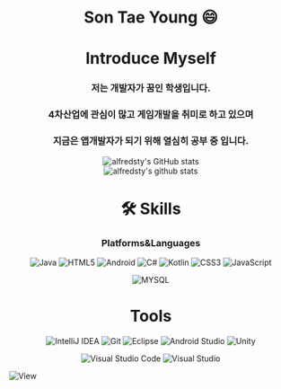 <h1 align="center" font-size: 30px>Son Tae Young 😄
</h1>
<div align="center">

#  Introduce Myself
### 저는 개발자가 꿈인 학생입니다. 
### 4차산업에 관심이 많고 게임개발을 취미로 하고 있으며 
### 지금은 앱개발자가 되기 위해 열심히 공부 중 입니다.

![alfredsty's GitHub stats](https://github-readme-stats.vercel.app/api?username=alfredsty&show_icons=true&theme=radical)<br>
![alfredsty's github stats](https://github-readme-stats.vercel.app/api/top-langs/?username=alfredsty&show_icons=true&hide_border=true&title_color=004386&icon_color=004386&layout=compact)

# 🛠 Skills
### Platforms&Languages
![Java](https://img.shields.io/badge/Java-FF160B.svg?&style=for-the-badge&logo=Java&logocolor=white)
![HTML5](https://img.shields.io/badge/HTML5-007396.svg?&style=for-the-badge&logo=HTML5&logocolor=white)
![Android](https://img.shields.io/badge/Android-008000.svg?&style=for-the-badge&logo=Android&logocolor=white)
![C#](https://img.shields.io/badge/c%23-%23239120.svg?style=for-the-badge&logo=c-sharp&logoColor=white)
![Kotlin](https://img.shields.io/badge/Kotlin-7F52FF.svg?&style=for-the-badge&logo=Kotlin&logocolor=white)
![CSS3](https://img.shields.io/badge/CSS-1572B6.svg?&style=for-the-badge&logo=CSS3&logocolor=white)
![JavaScript](https://img.shields.io/badge/JavaScript-F7DF1E?style=for-the-badge&logo=JavaScript&logoColor=white)

![MYSQL](https://img.shields.io/badge/MySQL-4479A1?style=for-the-badge&logo=MySQL&logoColor=white)

# Tools
![IntelliJ IDEA](https://img.shields.io/badge/IntelliJ%20IDEA-000000.svg?&style=for-the-badge&logo=IntelliJ%20IDEA&logocolor=white)
![Git](https://img.shields.io/badge/Git-FF7F00.svg?&style=for-the-badge&logo=Git&logocolor=white)
![Eclipse](https://img.shields.io/badge/Eclipse-2C2255.svg?&style=for-the-badge&logo=Eclipse&logocolor=white)
![Android Studio](https://img.shields.io/badge/Android%20Studio-008000.svg?&style=for-the-badge&logo=Android%20Studio&logocolor=white)
![Unity](https://img.shields.io/badge/Unity-000000.svg?&style=for-the-badge&logo=Unity&logocolor=white)

![Visual Studio Code](https://img.shields.io/badge/Visual%20Studio%20Code-007396.svg?&style=for-the-badge&logo=Visual%20Studio%20Code&logocolor=white)
![Visual Studio](https://img.shields.io/badge/Visual%20Studio-5C2D91.svg?&style=for-the-badge&logo=Visual%20Studio&logocolor=white)
</div>

![View](https://hits.seeyoufarm.com/api/count/incr/badge.svg?url=https%3A%2F%2Fgithub.com%2FGaeduck-0908%2FGaeduck-0908%2Fhit-counter&count_bg=%23000000&title_bg=%2300CFFF&icon=&icon_color=%23E7E7E7&title=View&edge_flat=false)
